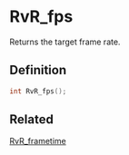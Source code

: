 # RvR_fps

Returns the target frame rate.

## Definition

```c
int RvR_fps();
```

## Related

[RvR_frametime](/rvr/rvr/frametime)
